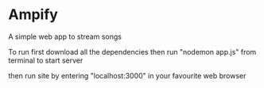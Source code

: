 # Ampify
A simple web app to stream songs

To run first download all the dependencies then run "nodemon app.js" from terminal to start server

then run site by entering "localhost:3000" in your favourite web browser
